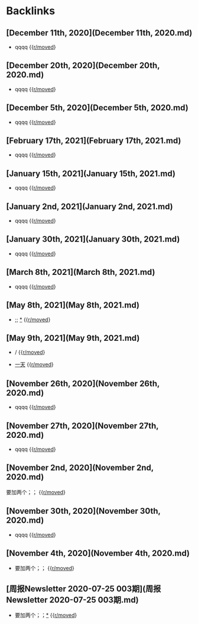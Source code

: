 
# Backlinks
## [December 11th, 2020](December 11th, 2020.md)
- qqqq {{[r/moved](../r/moved.md)}

## [December 20th, 2020](December 20th, 2020.md)
- qqqq {{[r/moved](../r/moved.md)}

## [December 5th, 2020](December 5th, 2020.md)
- qqqq {{[r/moved](../r/moved.md)}

## [February 17th, 2021](February 17th, 2021.md)
- qqqq {{[r/moved](../r/moved.md)}

## [January 15th, 2021](January 15th, 2021.md)
- qqqq {{[r/moved](../r/moved.md)}

## [January 2nd, 2021](January 2nd, 2021.md)
- qqqq {{[r/moved](../r/moved.md)}

## [January 30th, 2021](January 30th, 2021.md)
- qqqq {{[r/moved](../r/moved.md)}

## [March 8th, 2021](March 8th, 2021.md)
- qqqq {{[r/moved](../r/moved.md)}

## [May 8th, 2021](May 8th, 2021.md)
- ;; [*](((-G0hKwSVW))) {{[r/moved](../r/moved.md)}

## [May 9th, 2021](May 9th, 2021.md)
- / {{[r/moved](../r/moved.md)}

- [一天](../一天.md) {{[r/moved](../r/moved.md)}

## [November 26th, 2020](November 26th, 2020.md)
- qqqq {{[r/moved](../r/moved.md)}

## [November 27th, 2020](November 27th, 2020.md)
- qqqq {{[r/moved](../r/moved.md)}

## [November 2nd, 2020](November 2nd, 2020.md)
要加两个；； {{[r/moved](../r/moved.md)}

## [November 30th, 2020](November 30th, 2020.md)
- qqqq {{[r/moved](../r/moved.md)}

## [November 4th, 2020](November 4th, 2020.md)
- 要加两个；； {{[r/moved](../r/moved.md)}

## [周报Newsletter 2020-07-25 003期](周报Newsletter 2020-07-25 003期.md)
- 要加两个；；[*](((Z8XscXqVq))) {{[r/moved](../r/moved.md)}

